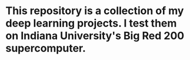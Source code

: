 # This repository is a collection of my deep learning projects. I test them on Indiana University's Big Red 200 supercomputer. 
 
